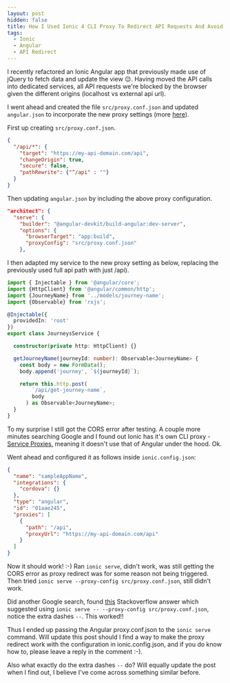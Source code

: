 ```yaml
---
layout: post
hidden: false
title: How I Used Ionic 4 CLI Proxy To Redirect API Requests And Avoid CORS Errors
tags:
  - Ionic
  - Angular
  - API Redirect
---
```

I recently refactored an Ionic Angular app that previously made use of jQuery to fetch data and update the view 😔. Having moved the API calls into dedicated services, all API requests we're blocked by the browser given the different origins (localhost vs external api url).

I went ahead and created the file `src/proxy.conf.json` and updated `angular.json` to incorporate the new proxy settings (more [here](https://angular.io/guide/build#proxying-to-a-backend-server)).

First up creating `src/proxy.conf.json`.

```json
{
  "/api/*": {
    "target": "https://my-api-domain.com/api",
    "changeOrigin": true,
    "secure": false,
    "pathRewrite": {"^/api" : ""}
  }
}
```

Then updating `angular.json` by including the above proxy configuration.

```json
"architect": {
  "serve": {
    "builder": "@angular-devkit/build-angular:dev-server",
    "options": {
      "browserTarget": "app:build",
      "proxyConfig": "src/proxy.conf.json"
    },
```

I then adapted my service to the new proxy setting as below, replacing the previously used full api path with just /api).

```typescript
import { Injectable } from '@angular/core';
import {HttpClient} from '@angular/common/http';
import {JourneyName} from '../models/journey-name';
import {Observable} from 'rxjs';

@Injectable({
  providedIn: 'root'
})
export class JourneysService {

  constructor(private http: HttpClient) {}

  getJourneyName(journeyId: number): Observable<JourneyName> {
    const body = new FormData();
    body.append('journey', `${journeyId}`);

    return this.http.post(
        `/api/get-journey-name`,
        body
      ) as Observable<JourneyName>;
  }
}
```

To my surprise I still got the CORS error after testing. A couple more minutes searching Google and I found out Ionic has it's own CLI proxy - [Service Proxies](https://ionicframework.com/docs/v3/cli/configuring.html#service-proxies), meaning it doesn't use that of Angular under the hood. Ok.

Went ahead and configured it as follows inside `ionic.config.json`:

```json
{
  "name": "sampleAppName",
  "integrations": {
    "cordova": {}
  },
  "type": "angular",
  "id": "01aae245",
  "proxies": [
    {
      "path": "/api",
      "proxyUrl": "https://my-api-domain.com/api"
    }
  ]
}
```

Now it should work! :-) Ran `ionic serve`, didn't work, was still getting the CORS error as proxy redirect was for some reason not being triggered. Then tried `ionic serve --proxy-config src/proxy.conf.json`, still didn't work.

Did another Google search, found [this](https://stackoverflow.com/a/55185835/6924437) Stackoverflow answer which suggested using `ionic serve -- --proxy-config src/proxy.conf.json`, notice the extra dashes `--`. This worked!!

Thus I ended up passing the Angular proxy.conf.json to the `ionic serve` command. Will update this post should I find a way to make the proxy redirect work with the configuration in ionic.config.json, and if you do know how to, please leave a reply in the comment :-).

Also what exactly do the extra dashes `--` do? Will equally update the post when I find out, I believe I've come across something similar before.
